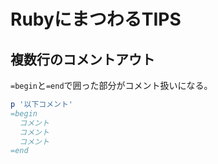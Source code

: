 # RubyにまつわるTIPS

## 複数行のコメントアウト
`=begin`と`=end`で囲った部分がコメント扱いになる。
```rb
p '以下コメント'
=begin
  コメント
  コメント
  コメント
=end
```